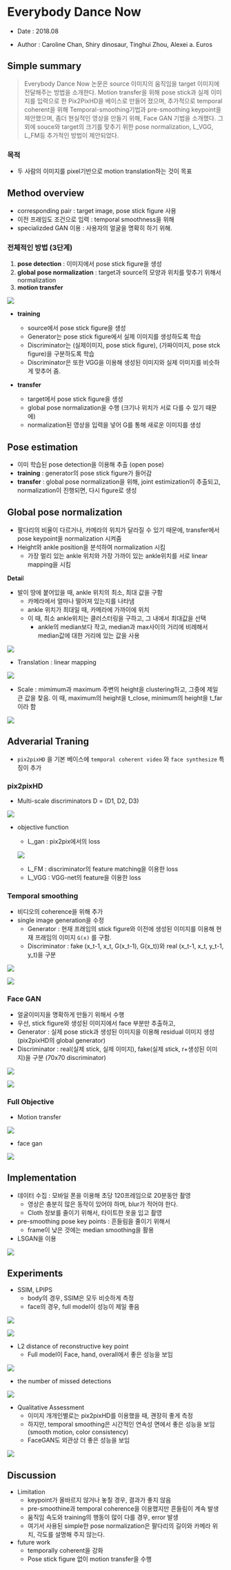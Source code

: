 # Everybody Dance Now

- Date : 2018.08

- Author : Caroline Chan, Shiry dinosaur, Tinghui Zhou, Alexei a. Euros



## Simple summary

>Everybody Dance Now 논문은 source 이미지의 움직임을 target 이미지에 전달해주는 방법을 소개한다. Motion transfer을 위해 pose stick과 실제 이미지를 입력으로 한 Pix2PixHD을 베이스로 만들어 졌으며, 추가적으로 temporal coherent을 위해 Temporal-smoothing기법과 pre-smoothing keypoint을 제안했으며, 좀더 현실적인 영상을 만들기 위해, Face GAN 기법을 소개했다. 그 외에 souce와 target의 크기를 맞추기 위한 pose normalization, L_VGG, L_FM등 추가적인 방법이 제안되었다. 



### 목적

- 두 사람의 이미지를 pixel기반으로 motion translation하는 것이 목표



## Method overview

- corresponding pair : target image, pose stick figure 사용
- 이전 프래임도 조건으로 입력 : temporal smoothness을 위해
- specializded GAN 이용 : 사용자의 얼굴을 명확히 하기 위해.



### 전체적인 방법 (3단계)

1. **pose detection** : 이미지에서 pose stick figure을 생성
2. **global pose normalization** : target과 source의 모양과 위치를 맞추기 위해서 normalization
3. **motion transfer**

![](../../images/ebn_1.png)



- **training**
  - source에서 pose stick figure을 생성
  - Generator는 pose stick figure에서 실제 이미지를 생성하도록 학습
  - Discriminator는 (실제이미지, pose stick figure), (가짜이미지, pose stck figure)을 구분하도록 학습
  - Discriminator은 또한 VGG을 이용해 생성된 이미지와 실제 이미지를 비슷하게 맞추어 줌.



- **transfer**
  - target에서 pose stick figure을 생성
  - global pose normalization을 수행 (크기나 위치가 서로 다를 수 있기 때문에)
  - normalization된 영상을 입력을 넣어 G를 통해 새로운 이미지를 생성



## Pose estimation

- 이미 학습된 pose detection을 이용해 추출 (open pose)
- **training** : generator의 pose stick figure가 들어감
- **transfer** : global pose normalization을 위해, joint estimization이 추출되고, normalization이 진행되면, 다시 figure로 생성



## Global pose normalization

- 팔다리의 비율이 다르거나, 카메라의 위치가 달라질 수 있기 때문에, transfer에서 pose keypoint을 normalization 시켜줌
- Height와 ankle position을 분석하여 normalization 시킴
  - 가장 멀리 있는 ankle 위치와 가장 가까이 있는 ankle위치를 서로 linear mapping을 시킴



**Detai**l

- 발이 땅에 붙어있을 때, ankle 위치의 최소, 최대 값을 구함
  - 카메라에서 얼마나 떨어져 있는지를 나타냄
  - ankle 위치가 최대일 때, 카메라에 가까이에 위치
  - 이 때, 최소 ankle위치는 클러스터링을 구하고, 그 내에서 최대값을 선택
    - ankle의 median보다 작고, median과 max사이의 거리에 비례해서 median값에 대한 거리에 있는 값을 사용

![](../../images/ebn_15.png)

- Translation : linear mapping

![](../../images/ebn_18.png)

- Scale : mimimum과 maximum 주변의 height을 clustering하고, 그중에 제일 큰 값을 찾음. 이 때, maximum의 height을 t_close, minimum의 height을 t_far이라 함

![](../../images/ebn_17.png)



## Adverarial Traning

- `pix2pixHD` 을 기본 베이스에 `temporal coherent video` 와 `face synthesize` 특징이 추가



### pix2pixHD

- Multi-scale discriminators D = (D1, D2, D3)

![](../../images/ebn_2.png)



- objective function 

  - L_gan : pix2pix에서의 loss

  ![](../../images/ebn_3.png)

  - L_FM : discriminator의 feature matching을 이용한 loss
  - L_VGG : VGG-net의 feature을 이용한 loss



### Temporal smoothing

- 비디오의 coherence을 위해 추가
- single image generation을 수정
  - Generator : 현재 프래임의 stick figure와 이전에 생성된 이미지를 이용해 현재 프래임의 이미지 `G(x)` 를 구함.
  - Discriminator : fake (x_t-1, x_t, G(x_t-1), G(x_t))와 real (x_t-1, x_t, y_t-1, y_t)을 구분

![](../../images/ebn_5.png)

![](../../images/ebn_4.png)

### Face GAN

- 얼굴이미지을 명확하게 만들기 위해서 수행
- 우선, stick figure와 생성된 이미지에서 face 부분만 추출하고,
- Generator : 실제 pose stick과 생성된 이미지을 이용해 residual 이미지 생성 (pix2pixHD의 global generator)
- Discriminator : real(실제 stick, 실제 이미지), fake(실제 stick, r+생성된 이미지)을 구분 (70x70 discriminator)

![](../../images/ebn_6.png)

![](../../images/ebn_7.png)

### Full Objective

- Motion transfer

![](../../images/ebn_8.png)

- face gan

![](../../images/ebn_9.png)



## Implementation

- 데이터 수집 : 모바일 폰을 이용해 초당 120프레임으로 20분동안 촬영
  - 영상은 충분히 많은 동작이 있어야 하며, blur가 적어야 한다.
  - Cloth 정보를 줄이기 위해서, 타이트한 옷을 입고 촬영
- pre-smoothing pose key points : 흔들림을 줄이기 위해서 
  - frame이 낮은 것에는 median smoothing을 활용
- LSGAN을 이용

![](../../images/ebn_16.png)



## Experiments

- SSIM, LPIPS
  - body의 경우, SSIM은 모두 비슷하게 측정
  - face의 경우, full model이 성능이 제일 좋음

![](../../images/ebn_10.png)

![](../../images/ebn_11.png)



- L2 distance of reconstructive key point
  - Full model이 Face, hand, overall에서 좋은 성능을 보임

![](../../images/ebn_12.png)



- the number of missed detections

![](../../images/ebn_13.png)



- Qualitative Assessment
  - 이미지 개개인별로는 pix2pixHD를 이용했을 때, 괜장히 좋게 측정
  - 하지만, temporal smoothing은 시간적인 연속성 면에서 좋은 성능을 보임 (smooth motion, color consistency)
  - FaceGAN도 외관상 더 좋은 성능을 보임

![](../../images/ebn_14.png)



## Discussion

- Limitation
  - keypoint가 올바르지 않거나 놓칠 경우, 결과가 좋지 않음
  - pre-smoothine과 temporal coherence을 이용했지만 흔들림이 계속 발생
  - 움직임 속도와 training의 행동이 많이 다를 경우, error 발생
  - 여기서 사용된 simple한 pose normalization은 팔다리의 길이와 카메라 위치, 각도를 설명해 주지 않는다.
- future work
  - temporally coherent을 강화
  - Pose stick figure 없이 motion transfer을 수행